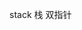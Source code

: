 <!--
 * @Description: 常见的解题办法
 * @Author: Henry Sun
 * @Date: 2019-11-04 20:14:42
 * @LastEditors: Henry Sun
 * @LastEditTime: 2019-11-04 20:23:41
 -->
stack 栈
双指针
